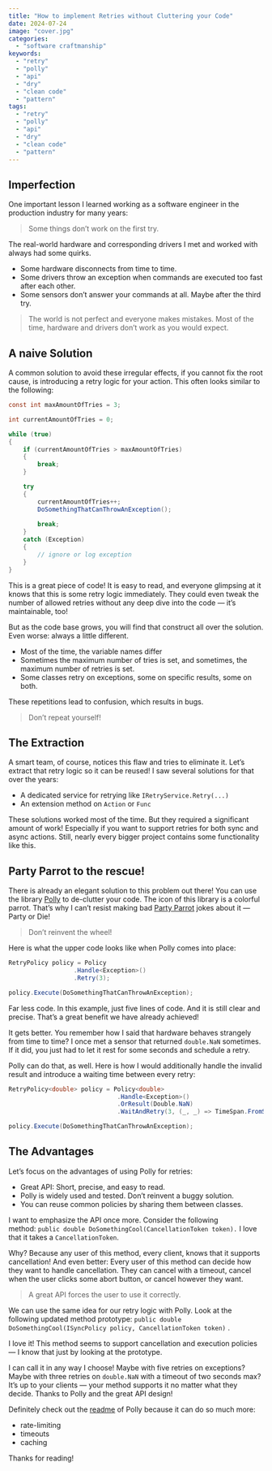 ```yaml
---
title: "How to implement Retries without Cluttering your Code"
date: 2024-07-24
image: "cover.jpg"
categories: 
  - "software craftmanship"
keywords: 
  - "retry"
  - "polly"
  - "api"
  - "dry"
  - "clean code"
  - "pattern"
tags: 
  - "retry"
  - "polly"
  - "api"
  - "dry"
  - "clean code"
  - "pattern"
---
```

## Imperfection
One important lesson I learned working as a software engineer in the production industry for many years:

> Some things don’t work on the first try.

The real-world hardware and corresponding drivers I met and worked with always had some quirks.

- Some hardware disconnects from time to time.
- Some drivers throw an exception when commands are executed too fast after each other.
- Some sensors don’t answer your commands at all. Maybe after the third try.

>The world is not perfect and everyone makes mistakes. Most of the time, hardware and drivers don’t work as you would expect.

## A naive Solution

A common solution to avoid these irregular effects, if you cannot fix the root cause, is introducing a retry logic for your action. This often looks similar to the following:

```csharp
const int maxAmountOfTries = 3;

int currentAmountOfTries = 0;

while (true)
{
    if (currentAmountOfTries > maxAmountOfTries)
    {
        break;
    }

    try
    {
        currentAmountOfTries++;
        DoSomethingThatCanThrowAnException();
        
        break;
    }
    catch (Exception)
    {
        // ignore or log exception
    }
}
```

This is a great piece of code! It is easy to read, and everyone glimpsing at it knows that this is some retry logic immediately. They could even tweak the number of allowed retries without any deep dive into the code — it’s maintainable, too!

But as the code base grows, you will find that construct all over the solution. Even worse: always a little different.

- Most of the time, the variable names differ
- Sometimes the maximum number of tries is set, and sometimes, the maximum number of retries is set.
- Some classes retry on exceptions, some on specific results, some on both.

These repetitions lead to confusion, which results in bugs.

>Don’t repeat yourself!

## The Extraction
A smart team, of course, notices this flaw and tries to eliminate it. Let’s extract that retry logic so it can be reused! I saw several solutions for that over the years:

- A dedicated service for retrying like `IRetryService.Retry(...)`
- An extension method on `Action` or `Func`

These solutions worked most of the time. But they required a significant amount of work! Especially if you want to support retries for both sync and async actions. Still, nearly every bigger project contains some functionality like this.

## Party Parrot to the rescue!
There is already an elegant solution to this problem out there! You can use the library [Polly](https://github.com/App-vNext/Polly) to de-clutter your code. The icon of this library is a colorful parrot. That’s why I can’t resist making bad [Party Parrot](https://cultofthepartyparrot.com/) jokes about it — Party or Die!

>Don’t reinvent the wheel!

Here is what the upper code looks like when Polly comes into place:

```csharp
RetryPolicy policy = Policy
                  .Handle<Exception>()
                  .Retry(3);

policy.Execute(DoSomethingThatCanThrowAnException);
```

Far less code. In this example, just five lines of code. And it is still clear and precise. That’s a great benefit we have already achieved!

It gets better. You remember how I said that hardware behaves strangely from time to time? I once met a sensor that returned `double.NaN` sometimes. If it did, you just had to let it rest for some seconds and schedule a retry.

Polly can do that, as well. Here is how I would additionally handle the invalid result and introduce a waiting time between every retry:

```csharp
RetryPolicy<double> policy = Policy<double>
                              .Handle<Exception>()
                              .OrResult(Double.NaN)
                              .WaitAndRetry(3, (_, _) => TimeSpan.FromSeconds(5));

policy.Execute(DoSomethingThatCanThrowAnException);
```

## The Advantages
Let’s focus on the advantages of using Polly for retries:

- Great API: Short, precise, and easy to read.
- Polly is widely used and tested. Don’t reinvent a buggy solution.
- You can reuse common policies by sharing them between classes.

I want to emphasize the API once more. Consider the following method: `public double DoSomethingCool(CancellationToken token).` I love that it takes a `CancellationToken`.

Why? Because any user of this method, every client, knows that it supports cancellation! And even better: Every user of this method can decide how they want to handle cancellation. They can cancel with a timeout, cancel when the user clicks some abort button, or cancel however they want.

>A great API forces the user to use it correctly.

We can use the same idea for our retry logic with Polly. Look at the following updated method prototype: `public double DoSomethingCool(ISyncPolicy policy, CancellationToken token)` .

I love it! This method seems to support cancellation and execution policies — I know that just by looking at the prototype.

I can call it in any way I choose! Maybe with five retries on exceptions? Maybe with three retries on `double.NaN` with a timeout of two seconds max? It’s up to your clients — your method supports it no matter what they decide. Thanks to Polly and the great API design!

Definitely check out the [readme](https://github.com/App-vNext/Polly) of Polly because it can do so much more:

- rate-limiting
- timeouts
- caching

Thanks for reading!